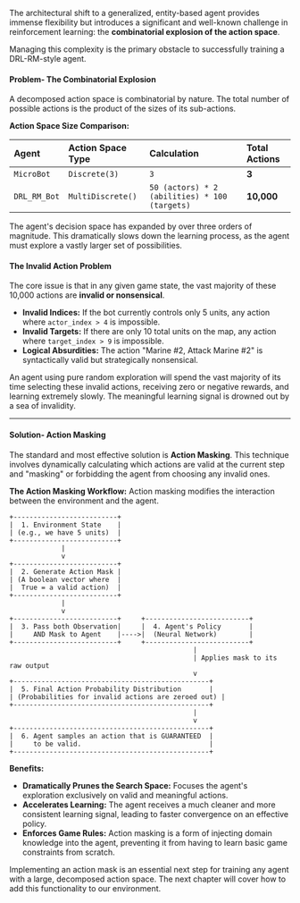 The architectural shift to a generalized, entity-based agent provides immense flexibility but introduces a significant and well-known challenge in reinforcement learning: the **combinatorial explosion of the action space**.

Managing this complexity is the primary obstacle to successfully training a DRL-RM-style agent.

#### **Problem- The Combinatorial Explosion**

A decomposed action space is combinatorial by nature. The total number of possible actions is the product of the sizes of its sub-actions.

**Action Space Size Comparison:**

| Agent | Action Space Type | Calculation | Total Actions |
| :--- | :--- | :--- | :--- |
| `MicroBot` | `Discrete(3)` | `3` | **3** |
| `DRL_RM_Bot`| `MultiDiscrete()`| `50 (actors) * 2 (abilities) * 100 (targets)`| **10,000** |

The agent's decision space has expanded by over three orders of magnitude. This dramatically slows down the learning process, as the agent must explore a vastly larger set of possibilities.

#### **The Invalid Action Problem**

The core issue is that in any given game state, the vast majority of these 10,000 actions are **invalid or nonsensical**.

*   **Invalid Indices:** If the bot currently controls only 5 units, any action where `actor_index > 4` is impossible.
*   **Invalid Targets:** If there are only 10 total units on the map, any action where `target_index > 9` is impossible.
*   **Logical Absurdities:** The action "Marine #2, Attack Marine #2" is syntactically valid but strategically nonsensical.

An agent using pure random exploration will spend the vast majority of its time selecting these invalid actions, receiving zero or negative rewards, and learning extremely slowly. The meaningful learning signal is drowned out by a sea of invalidity.

---

#### **Solution- Action Masking**

The standard and most effective solution is **Action Masking**. This technique involves dynamically calculating which actions are valid at the current step and "masking" or forbidding the agent from choosing any invalid ones.

**The Action Masking Workflow:**
Action masking modifies the interaction between the environment and the agent.

```
+--------------------------+
|  1. Environment State    |
| (e.g., we have 5 units)  |
+--------------------------+
             |
             v
+--------------------------+
|  2. Generate Action Mask |
| (A boolean vector where  |
|  True = a valid action)  |
+--------------------------+
             |
             v
+--------------------------+     +--------------------------+
|  3. Pass both Observation|     |  4. Agent's Policy       |
|     AND Mask to Agent    |---->|  (Neural Network)        |
+--------------------------+     +--------------------------+
                                              |
                                              | Applies mask to its raw output
                                              v
+-------------------------------------------------+
|  5. Final Action Probability Distribution       |
| (Probabilities for invalid actions are zeroed out) |
+-------------------------------------------------+
                                              |
                                              v
+-------------------------------------------------+
|  6. Agent samples an action that is GUARANTEED  |
|     to be valid.                                |
+-------------------------------------------------+

```

**Benefits:**
*   **Dramatically Prunes the Search Space:** Focuses the agent's exploration exclusively on valid and meaningful actions.
*   **Accelerates Learning:** The agent receives a much cleaner and more consistent learning signal, leading to faster convergence on an effective policy.
*   **Enforces Game Rules:** Action masking is a form of injecting domain knowledge into the agent, preventing it from having to learn basic game constraints from scratch.

Implementing an action mask is an essential next step for training any agent with a large, decomposed action space. The next chapter will cover how to add this functionality to our environment.